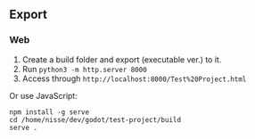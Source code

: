 ## Export
### Web
1. Create a build folder and export (executable ver.) to it.
2. Run `python3 -m http.server 8000`
3. Access through `http://localhost:8000/Test%20Project.html`

Or use JavaScript:
```
npm install -g serve
cd /home/nisse/dev/godot/test-project/build
serve .
```
